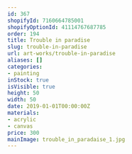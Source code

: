 ```yaml
---
id: 367
shopifyId: 7160664785001
shopifyOptionId: 41114767687785
order: 194
title: Trouble in paradise
slug: trouble-in-paradise
url: art-works/trouble-in-paradise
aliases: []
categories:
- painting
inStock: true
isVisible: true
height: 50
width: 50
date: 2019-01-01T00:00:00Z
materials:
- acrylic
- canvas
price: 300
mainImage: trouble_in_paradaise_1.jpg
---
```

